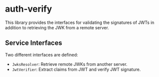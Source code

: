 # auth-verify

This library provides the interfaces for validating the signatures of JWTs in addition to retrieving the JWK from a remote server.

## Service Interfaces

Two different interfaces are defined:

- `JwksResolver`: Retrieve remote JWKs from another server.
- `JwtVerifier`: Extract claims from JWT and verify JWT signature.
